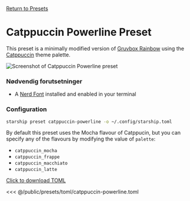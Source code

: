 [Return to Presets](./README.md#catppuccin-powerline)

# Catppuccin Powerline Preset

This preset is a minimally modified version of [Gruvbox Rainbow](./gruvbox-rainbow.md) using the [Catppuccin](https://github.com/catppuccin/catppuccin) theme palette.

![Screenshot of Catppuccin Powerline preset](/presets/img/catppuccin-powerline.png)

### Nødvendig forutsetninger

- A [Nerd Font](https://www.nerdfonts.com/) installed and enabled in your terminal

### Configuration

```sh
starship preset catppuccin-powerline -o ~/.config/starship.toml
```

By default this preset uses the Mocha flavour of Catppucin, but you can specify any of the flavours by modifying the value of `palette`:

- `catppuccin_mocha`
- `catppuccin_frappe`
- `catppuccin_macchiato`
- `catppuccin_latte`

[Click to download TOML](/presets/toml/catppuccin-powerline.toml)

<<< @/public/presets/toml/catppuccin-powerline.toml
